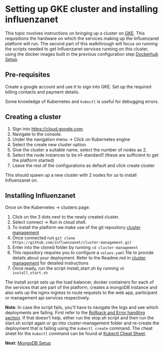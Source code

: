 # Setting up GKE cluster and installing influenzanet

This topic involves instructions on bringing up a cluster on [GKE](https://cloud.google.com/kubernetes-engine). This requisitions the hardware on which the services making up the Influenzanet platform will run. The second part of this walkthrough will focus on running the scripts needed to get Influenzanet services running on this cluster, using the docker images built in the previous configuration step [Dockerhub Setup](../installation/2-dockerhub-setup.md).

## Pre-requisites

Create a google account and use it to sign into GKE. Set up the required billing contacts and payment details.

Some knowledge of Kubernetes and ```kubectl``` is useful for debugging errors. 

## Creating a cluster

1. Sign into https://cloud.google.com.
2. Navigate to the console.
3. Under the navigation menu -> Click on Kubernetes engine
4. Select the create new cluster option.
5. Give the cluster a suitable name, select the number of nodes as 2.
6. Select the node instances to be n1-standard1 (these are sufficient to get the platform started)
7. Leave the rest of the configurations as default and click create cluster

This should spawn up a new cluster with 2 nodes for us to install Influenzanet on.

## Installing Influenzanet

Once on the Kubernetes -> clusters page:
1. Click on the 3 dots next to the newly created cluster.
2. Select connect -> Run in cloud shell.
3. To install the platform we make use of the git repository [cluster management](https://github.com/influenzanet/cluster-management)
4. Once connected run ```git clone https://github.com/influenzanet/cluster-management.git```
5. Enter into the cloned folder by running ```cd cluster-management```
6. This repository requires you to configure a ```values.yaml``` file to provide details about your deployment. Refer to the Readme.md in [cluster management](https://github.com/influenzanet/cluster-management) for detailed instructions
7. Once ready, run the script install_start.sh by running ```sh install_start.sh```

The install script sets up the load balancer, docker containers for each of the services that are part of the platform, creates a mongoDB instance and also sets up the nginx ingress to route requests to the web app, participant or management api services respectively.

**Note**: In case the script fails, you'll have to navigate the logs and see which deployments are failing. First refer to the [Rollback and Error handling section](../redeploying-changes/3-rollback-errors.md). If that doesn't help, either run the stop.sh script and then run the start.sh script again or go into cluster-management folder and re-create the deployment that is failing using the ```kubectl create``` command. The cheat sheet for the ```kubectl``` command can be found at [Kubectl Cheat Sheet](https://kubernetes.io/docs/reference/kubectl/cheatsheet/).

**Next**: [MongoDB Setup](../system-configuration/1-mongodb-config.md)
